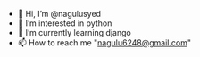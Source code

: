 - 👋 Hi, I’m @nagulusyed
- 👀 I’m interested in python
- 🌱 I’m currently learning django
- 📫 How to reach me "nagulu6248@gmail.com"

<!---
nagulusyed/nagulusyed is a ✨ special ✨ repository because its `README.md` (this file) appears on your GitHub profile.
You can click the Preview link to take a look at your changes.
--->
